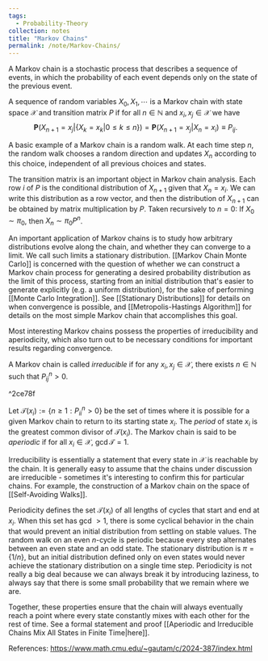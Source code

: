 ```yaml
---
tags:
  - Probability-Theory
collection: notes
title: "Markov Chains"
permalink: /note/Markov-Chains/
---
```

A Markov chain is a stochastic process that describes a sequence of events, in which the probability of each event depends only on the state of the previous event.  

A sequence of random variables $X_0, X_1,\cdots$ is a Markov chain with state space $\mathcal{X}$ and transition matrix $P$ if for all $n \in \mathbb{N}$ and $x_i, x_j \in \mathcal{X}$ we have 
$$
\mathbf{P}(X_{n+1} = x_j | \{ X_k = x_k | 0 \leq k \leq n \}) = \mathbf{P}(X_{n+1} = x_j | X_n = x_i) \equiv P_{ij}.
$$

A basic example of a Markov chain is a random walk. At each time step $n$, the random walk chooses a random direction and updates $X_n$ according to this choice, independent of all previous choices and states. 

The transition matrix is an important object in Markov chain analysis. Each row $i$ of $P$ is the conditional distribution of $X_{n+1}$ given that $X_n = x_i$. We can write this distribution as a row vector, and then the distribution of $X_{n+1}$ can be obtained by matrix multiplication by $P$. Taken recursively to $n=0$: If $X_0 \sim \pi_0$, then $X_n \sim \pi_0 P^n$. 

An important application of Markov chains is to study how arbitrary distributions evolve along the chain, and whether they can converge to a limit. We call such limits a stationary distribution. [[Markov Chain Monte Carlo]] is concerned with the question of whether we can construct a Markov chain process for generating a desired probability distribution as the limit of this process, starting from an initial distribution that's easier to generate explicitly (e.g. a uniform distribution), for the sake of performing [[Monte Carlo Integration]]. See [[Stationary Distributions]] for details on when convergence is possible, and [[Metropolis-Hastings Algorithm]] for details on the most simple Markov chain that accomplishes this goal.

Most interesting Markov chains possess the properties of irreducibility and aperiodicity, which also turn out to be necessary conditions for important results regarding convergence.

A Markov chain is called *irreducible* if for any $x_i, x_j \in \mathcal{X}$, there exists $n \in \mathbb{N}$ such that $P^n_{ij} > 0$.

^2ce78f

Let $\mathcal{T}(x_i) := \{ n \geq 1 : P^n_{ii} > 0 \}$ be the set of times where it is possible for a given Markov chain to return to its starting state $x_i$. The *period* of state $x_i$ is the greatest common divisor of $\mathcal{T}(x_i)$.
The Markov chain is said to be *aperiodic* if for all $x_i \in \mathcal{X}$, $\gcd \mathcal{T} = 1$.
 
Irreducibility is essentially a statement that every state in $\mathcal{X}$ is reachable by the chain. It is generally easy to assume that the chains under discussion are irreducible - sometimes it's interesting to confirm this for particular chains. For example, the construction of a Markov chain on the space of [[Self-Avoiding Walks]].

Periodicity defines the set $\mathcal{T}(x_i)$ of all lengths of cycles that start and end at $x_i$. When this set has gcd $> 1,$ there is some cyclical behavior in the chain that would prevent an initial distribution from settling on stable values. The random walk on an even $n$-cycle is periodic because every step alternates between an even state and an odd state. The stationary distribution is $\pi = \{1/n\}$, but an initial distribution defined only on even states would never achieve the stationary distribution on a single time step. Periodicity is not really a big deal because we can always break it by introducing laziness, to always say that there is some small probability that we remain where we are. 

Together, these properties ensure that the chain will always eventually reach a point where every state constantly mixes with each other for the rest of time. See a formal statement and proof [[Aperiodic and Irreducible Chains Mix All States in Finite Time|here]].

References:
https://www.math.cmu.edu/~gautam/c/2024-387/index.html